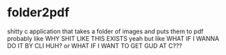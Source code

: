 # folder2pdf
shitty c application that takes a folder of images and puts them to pdf
probably like WHY SHIT LIKE THIS EXISTS
yeah but like WHAT IF I WANNA DO IT BY CLI HUH? or WHAT IF I WANT TO GET GUD AT C???
